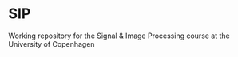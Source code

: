 SIP
===

Working repository for the Signal &amp; Image Processing course at the University of Copenhagen
